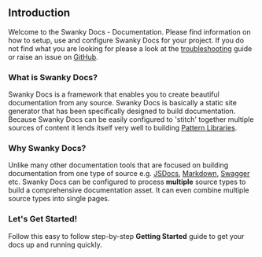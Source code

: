 ## Introduction

Welcome to the Swanky Docs - Documentation. Please find information on how to setup, use and configure Swanky Docs for your project. 
If you do not find what you are looking for please a look at the [troubleshooting](/troubleshooting.html) 
guide or raise an issue on [GitHub](https://github.com/swanky-docs/generator-swanky/issues).

### What is Swanky Docs?
Swanky Docs is a framework that enables you to create beautiful documentation from any source. 
Swanky Docs is basically a static site generator that has been specifically designed to build documentation. Because 
Swanky Docs can be easily configured to 'stitch' together multiple sources of content it lends 
itself very well to building [Pattern Libraries](https://patterns.swanky-docs.org/).

### Why Swanky Docs?
Unlike many other documentation tools that are focused on building documentation from one type of source e.g. [JSDocs](http://usejsdoc.org/), 
[Markdown](https://daringfireball.net/projects/markdown/), [Swagger](http://swagger.io/) etc. Swanky Docs can be configured to process 
**multiple** source types to build a comprehensive documentation asset. It can even combine multiple source types into single pages.

### Let's Get Started!
Follow this easy to follow step-by-step __Getting Started__ guide to get your docs up and running quickly.

